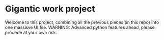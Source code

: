 # Gigantic work project

Welcome to this project, combining all the previous pieces (in this repo) into one massisve UI file.
WARNING: Advanced python features ahead, please procede at your own risk.